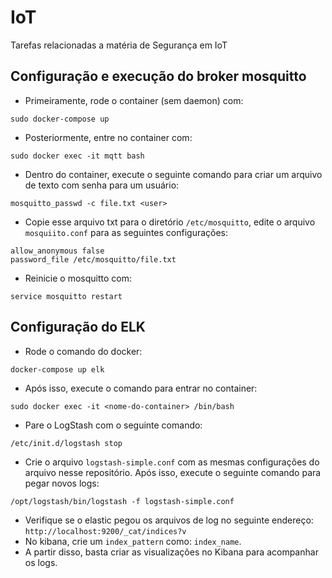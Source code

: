 # IoT
Tarefas relacionadas a matéria de Segurança em IoT

## Configuração e execução do broker mosquitto
- Primeiramente, rode o container (sem daemon) com:
```
sudo docker-compose up 
``` 
- Posteriormente, entre no container com:
```
sudo docker exec -it mqtt bash
```
- Dentro do container, execute o seguinte comando para criar um arquivo de texto com senha para um usuário:
```
mosquitto_passwd -c file.txt <user>
```
- Copie esse arquivo txt para o diretório `/etc/mosquitto`, edite o arquivo 
`mosquiito.conf` para as seguintes configurações:
```
allow_anonymous false
password_file /etc/mosquitto/file.txt
```
- Reinicie o mosquitto com:
```
service mosquitto restart
```
## Configuração do ELK

- Rode o comando do docker:
```
docker-compose up elk
```

- Após isso, execute o comando para entrar no container:
```
sudo docker exec -it <nome-do-container> /bin/bash
```
- Pare o LogStash com o seguinte comando:
```
/etc/init.d/logstash stop
```
- Crie o arquivo `logstash-simple.conf` com as mesmas configurações do arquivo 
nesse repositório. Após isso, execute o seguinte comando para pegar novos logs:
```
/opt/logstash/bin/logstash -f logstash-simple.conf
```
- Verifique se o elastic pegou os arquivos de log no seguinte endereço: `http://localhost:9200/_cat/indices?v`
- No kibana, crie um `index_pattern` como: `index_name`.
- A partir disso, basta criar as visualizações no Kibana para acompanhar os logs.